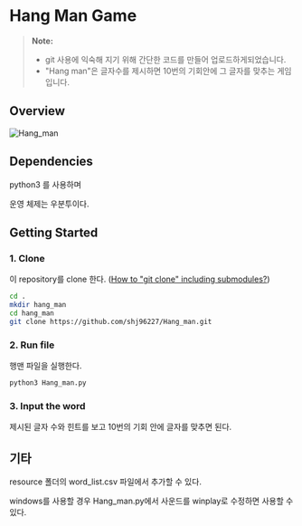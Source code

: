# Hang Man Game


>**Note:**
>* git 사용에 익숙해 지기 위해 간단한 코드를 만들어 업로드하게되었습니다.
>* "Hang man"은 글자수를 제시하면 10번의 기회안에 그 글자를 맞추는 게임입니다.

## Overview

![Hang_man](https://github.com/shj96227/Hang_man/assets/155954077/2db823a4-d496-4512-931d-a9affaef9ffc)


## Dependencies

python3 를 사용하며

운영 체제는 우분투이다.

## Getting Started
### 1. Clone

이 repository를 clone 한다.
([How to "git clone" including submodules?](https://stackoverflow.com/questions/3796927/how-to-git-clone-including-submodules))

```sh
cd .
mkdir hang_man
cd hang_man
git clone https://github.com/shj96227/Hang_man.git
```

### 2. Run file

행맨 파일을 실행한다.
```sh
python3 Hang_man.py
```

### 3. Input the word

제시된 글자 수와 힌트를 보고 10번의 기회 안에 글자를 맞추면 된다.

## 기타
resource 폴더의 word_list.csv 파일에서 추가할 수 있다.

windows를 사용할 경우 Hang_man.py에서 사운드를 winplay로 수정하면 사용할 수 있다.